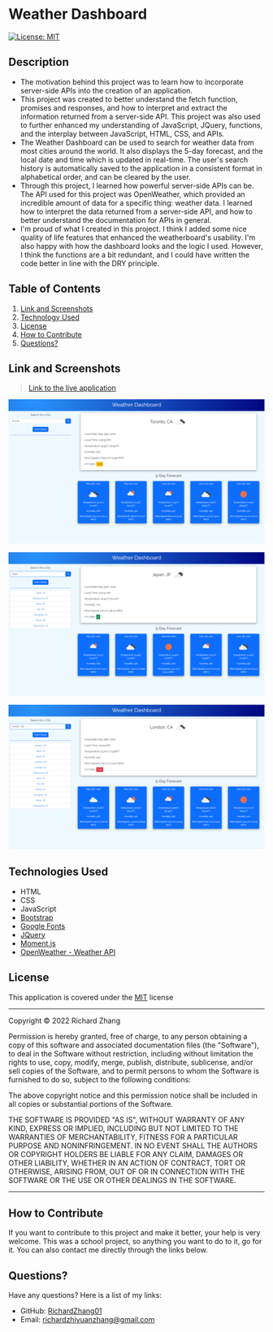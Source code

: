 # Weather Dashboard

[![License: MIT](https://img.shields.io/badge/License-MIT-yellow.svg)](https://opensource.org/licenses/MIT) 

## Description

- The motivation behind this project was to learn how to incorporate server-side APIs into the creation of an application.
- This project was created to better understand the fetch function, promises and responses, and how to interpret and extract the information returned from a server-side API. This project was also used to further enhanced my understanding of JavaScript, JQuery, functions, and the interplay between JavaScript, HTML, CSS, and APIs.
- The Weather Dashboard can be used to search for weather data from most cities around the world. It also displays the 5-day forecast, and the local date and time which is updated in real-time. The user's search history is automatically saved to the application in a consistent format in alphabetical order, and can be cleared by the user.
- Through this project, I learned how powerful server-side APIs can be. The API used for this project was OpenWeather, which provided an incredible amount of data for a specific thing: weather data. I learned how to interpret the data returned from a server-side API, and how to better understand the documentation for APIs in general.
- I'm proud of what I created in this project. I think I added some nice quality of life features that enhanced the weatherboard's usability. I'm also happy with how the dashboard looks and the logic I used. However, I think the functions are a bit redundant, and I could have written the code better in line with the DRY principle.

## Table of Contents

1. [Link and Screenshots](#link-and-screenshots)
2. [Technology Used](#tech-used)
3. [License](#license)
4. [How to Contribute](#how-to-contribute)
5. [Questions?](#questions)

##  <a id="link-and-screenshots"></a>Link and Screenshots

> [Link to the live application](https://richardzhang01.github.io/weather-dashboard/)

![Screenshot one](./assets/images/screenshot-1.png)

![Screenshot two](./assets/images/screenshot-2.png)

![Screenshot three](./assets/images/screenshot-3.png)

## <a id="tech-used"></a>Technologies Used

- HTML
- CSS
- JavaScript
- [Bootstrap](https://getbootstrap.com/)
- [Google Fonts](https://fonts.google.com/)
- [JQuery](https://jquery.com/)
- [Moment.js](https://momentjs.com/)
- [OpenWeather - Weather API](https://openweathermap.org/api)

## <a id="license"></a>License

This application is covered under the [MIT](https://opensource.org/licenses/MIT) license

----------------------------------------------------------------

  Copyright © 2022 Richard Zhang

  Permission is hereby granted, free of charge, to any person obtaining a copy of this software and associated documentation files (the "Software"), to deal in the Software without restriction, including without limitation the rights to use, copy, modify, merge, publish, distribute, sublicense, and/or sell copies of the Software, and to permit persons to whom the Software is furnished to do so, subject to the following conditions:
  
  The above copyright notice and this permission notice shall be included in all copies or substantial portions of the Software.
  
  THE SOFTWARE IS PROVIDED "AS IS", WITHOUT WARRANTY OF ANY KIND, EXPRESS OR IMPLIED, INCLUDING BUT NOT LIMITED TO THE WARRANTIES OF MERCHANTABILITY, FITNESS FOR A PARTICULAR PURPOSE AND NONINFRINGEMENT. IN NO EVENT SHALL THE AUTHORS OR COPYRIGHT HOLDERS BE LIABLE FOR ANY CLAIM, DAMAGES OR OTHER LIABILITY, WHETHER IN AN ACTION OF CONTRACT, TORT OR OTHERWISE, ARISING FROM, OUT OF OR IN CONNECTION WITH THE SOFTWARE OR THE USE OR OTHER DEALINGS IN THE SOFTWARE.

  ----------------------------------------------------------------

## <a id="how-to-contribute"></a>How to Contribute

If you want to contribute to this project and make it better, your help is very welcome. This was a school project, so anything you want to do to it, go for it. You can also contact me directly through the links below.

## <a id="questions"></a>Questions?

Have any questions? Here is a list of my links:
- GitHub: [RichardZhang01](https://github.com/RichardZhang01)
- Email: richardzhiyuanzhang@gmail.com




